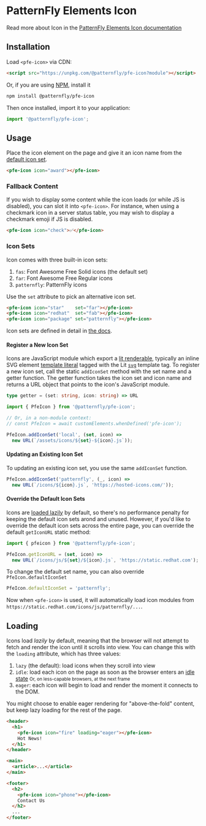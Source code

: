 # PatternFly Elements Icon
     
Read more about Icon in the [PatternFly Elements Icon documentation][docs]

##  Installation

Load `<pfe-icon>` via CDN:

```html
<script src="https://unpkg.com/@patternfly/pfe-icon?module"></script>
```

Or, if you are using [NPM](https://npm.im/@patternfly/pfe-icon/), install it

```bash
npm install @patternfly/pfe-icon
```

Then once installed, import it to your application:

```js
import '@patternfly/pfe-icon';
```

## Usage

Place the icon element on the page and give it an icon name from the [default icon set][icon-sets].

```html
<pfe-icon icon="award"></pfe-icon>
```

### Fallback Content

If you wish to display some content while the icon loads (or while JS is disabled),
you can slot it into `<pfe-icon>`. For instance, when using a checkmark icon in a server status
table, you may wish to display a checkmark emoji if JS is disabled.

```html
<pfe-icon icon="check">✅</pfe-icon>
```

### Icon Sets

Icon comes with three built-in icon sets:

1. `fas`: Font Awesome Free Solid icons (the default set)
1. `far`: Font Awesome Free Regular icons
1. `patternfly`: PatternFly icons

Use the `set` attribute to pick an alternative icon set.
```html
<pfe-icon icon="star"    set="far"></pfe-icon>
<pfe-icon icon="redhat"  set="fab"></pfe-icon>
<pfe-icon icon="package" set="patternfly"></pfe-icon>
```

Icon sets are defined in detail in [the docs][icon-sets].

#### Register a New Icon Set

Icons are JavaScript module which export a [lit renderable][renderable], typically an inline SVG
element [template literal][template-literals] tagged with the Lit [`svg`][svg-tag] template tag.
To register a new icon set, call the static `addIconSet` method with the set name and a getter
function. The getter function takes the icon set and icon name and returns a URL object that points 
to the icon's JavaScript module.

```ts
type getter = (set: string, icon: string) => URL
```

```javascript
import { PfeIcon } from '@patternfly/pfe-icon';

// Or, in a non-module context:
// const PfeIcon = await customElements.whenDefined('pfe-icon');

PfeIcon.addIconSet('local', (set, icon) =>
  new URL(`/assets/icons/${set}-${icon}.js`));
```

#### Updating an Existing Icon Set

To updating an existing icon set, you use the same `addIconSet` function.

```javascript
PfeIcon.addIconSet('patternfly', (_, icon) =>
  new URL(`/icons/${icon}.js`, 'https://hosted-icons.com/'));
```

#### Override the Default Icon Sets

Icons are [loaded lazily](#loading) by default, so there's no performance penalty for keeping the
default icon sets arond and unused. However, if you'd like to override the default icon sets across
the entire page, you can override the default `getIconURL` static method:

```js
import { pfeicon } from '@patternfly/pfe-icon';

PfeIcon.getIconURL = (set, icon) =>
  new URL(`/icons/js/${set}/${icon}.js`, 'https://static.redhat.com');
```

To change the default set name, you can also override `PfeIcon.defaultIconSet`

```js
PfeIcon.defaultIconSet = 'patternfly';
```

Now when `<pfe-icon>` is used, it will automatically load icon modules from
`https://static.redhat.com/icons/js/patternfly/...`.

## Loading

Icons load _lazily_ by default, meaning that the browser will not attempt to fetch and render the
icon until it scrolls into view. You can change this with the `loading` attribute, which has three
values:

1. `lazy` (the default): load icons when they scroll into view
2. `idle`: load each icon on the page as soon as the browser enters an [idle state][ric]
    <small>Or, on less-capable browsers, at the next frame</small>
3. `eager`: each icon will begin to load and render the moment it connects to the DOM.

You might choose to enable eager rendering for "above-the-fold" content, but keep lazy loading for
the rest of the page.

```html
<header>
  <h1>
    <pfe-icon icon="fire" loading="eager"></pfe-icon>
    Hot News!
  </h1>
</header>

<main>
  <article>...</article>
</main>

<footer>
  <h2>
    <pfe-icon icon="phone"></pfe-icon>
    Contact Us
  </h2>
  ...
</footer>
```

[docs]: https://patternflyelements.org/components/icon/
[icon-sets]: https://patternflyelements.org/components/icon/#icon-sets
[renderable]: https://lit.dev/docs/components/rendering/
[template-literals]: https://developer.mozilla.org/en-US/docs/Web/JavaScript/Reference/Template_literals
[svg-tag]: https://lit.dev/docs/api/templates/#svg
[ric]: https://developer.mozilla.org/en-US/docs/Web/API/Window/requestIdleCallback
